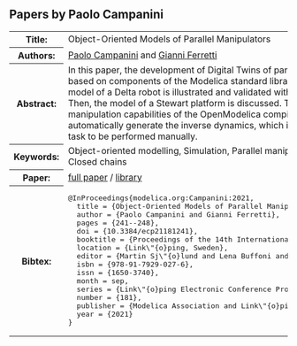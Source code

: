 ## Papers by Paolo Campanini
<table><tr><th>Title:</th>
<td>Object-Oriented Models of Parallel Manipulators</td>
</tr>
<tr><th>Authors:</th>
<td>
<a href="/proceedings/authors/PaoloCampanini">Paolo Campanini</a> and <a href="/proceedings/authors/GianniFerretti">Gianni Ferretti</a></td>
</tr>
<tr><th>Abstract:</th>
<td>In this paper, the development of Digital Twins of parallel manipulator is described, based on components of the Modelica standard library only. At first, the dynamic model of a Delta robot is illustrated and validated with respect to experimental data. Then, the model of a Stewart platform is discussed. Thanks to the symbolic manipulation capabilities of the OpenModelica compiler, the model is then used to automatically generate the inverse dynamics, which is in general is a quite difficult task to be performed manually.</td></tr>
<tr><th>Keywords:</th>
<td>Object-oriented modelling, Simulation, Parallel manipulators, Modelica, DAE systems, Closed chains</td></tr>
<tr><th>Paper:</th>
<td><a href="https://doi.org/10.3384/ecp21181241">full paper</a> / <a href="https://github.com/looms-polimi/Parallel_manipulators">library</a></td>
</tr>
<tr><th>Bibtex:</th>
<td><pre>
@InProceedings{modelica.org:Campanini:2021,
  title = {Object-Oriented Models of Parallel Manipulators},
  author = {Paolo Campanini and Gianni Ferretti},
  pages = {241--248},
  doi = {10.3384/ecp21181241},
  booktitle = {Proceedings of the 14th International Modelica Conference},
  location = {Link\&quot;{o}ping, Sweden},
  editor = {Martin Sj\&quot;{o}lund and Lena Buffoni and Adrian Pop and Lennart Ochel},
  isbn = {978-91-7929-027-6},
  issn = {1650-3740},
  month = sep,
  series = {Link\&quot;{o}ping Electronic Conference Proceedings},
  number = {181},
  publisher = {Modelica Association and Link\&quot;{o}ping University Electronic Press},
  year = {2021}
}
</pre></td></tr>
</table><br>

